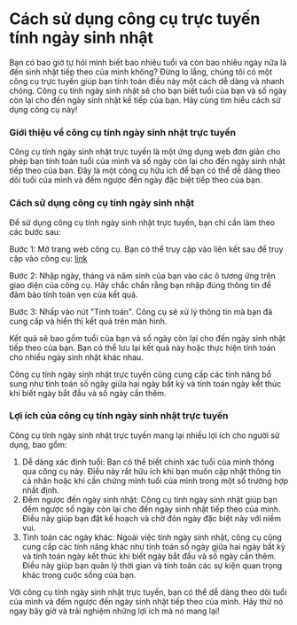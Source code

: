 Cách sử dụng công cụ trực tuyến tính ngày sinh nhật
===================================================

Bạn có bao giờ tự hỏi mình biết bao nhiêu tuổi và còn bao nhiêu ngày nữa là đến sinh nhật tiếp theo của mình không? Đừng lo lắng, chúng tôi có một công cụ trực tuyến giúp bạn tính toán điều này một cách dễ dàng và nhanh chóng. Công cụ tính ngày sinh nhật sẽ cho bạn biết tuổi của bạn và số ngày còn lại cho đến ngày sinh nhật kế tiếp của bạn. Hãy cùng tìm hiểu cách sử dụng công cụ này!

###  Giới thiệu về công cụ tính ngày sinh nhật trực tuyến 

Công cụ tính ngày sinh nhật trực tuyến là một ứng dụng web đơn giản cho phép bạn tính toán tuổi của mình và số ngày còn lại cho đến ngày sinh nhật tiếp theo của bạn. Đây là một công cụ hữu ích để bạn có thể dễ dàng theo dõi tuổi của mình và đếm ngược đến ngày đặc biệt tiếp theo của bạn.

###  Cách sử dụng công cụ tính ngày sinh nhật 

Để sử dụng công cụ tính ngày sinh nhật trực tuyến, bạn chỉ cần làm theo các bước sau:

Bước 1: Mở trang web công cụ. Bạn có thể truy cập vào liên kết sau để truy cập vào công cụ: [link](https://www.onlinecalculatorsfree.com/vi/tools/birthday-calculator.html)

Bước 2: Nhập ngày, tháng và năm sinh của bạn vào các ô tương ứng trên giao diện của công cụ. Hãy chắc chắn rằng bạn nhập đúng thông tin để đảm bảo tính toàn vẹn của kết quả.

Bước 3: Nhấp vào nút "Tính toán". Công cụ sẽ xử lý thông tin mà bạn đã cung cấp và hiển thị kết quả trên màn hình.

Kết quả sẽ bao gồm tuổi của bạn và số ngày còn lại cho đến ngày sinh nhật tiếp theo của bạn. Bạn có thể lưu lại kết quả này hoặc thực hiện tính toán cho nhiều ngày sinh nhật khác nhau.

Công cụ tính ngày sinh nhật trực tuyến cũng cung cấp các tính năng bổ sung như tính toán số ngày giữa hai ngày bất kỳ và tính toán ngày kết thúc khi biết ngày bắt đầu và số ngày cần thêm.

###  Lợi ích của công cụ tính ngày sinh nhật trực tuyến 

Công cụ tính ngày sinh nhật trực tuyến mang lại nhiều lợi ích cho người sử dụng, bao gồm:

1. Dễ dàng xác định tuổi: Bạn có thể biết chính xác tuổi của mình thông qua công cụ này. Điều này rất hữu ích khi bạn muốn cập nhật thông tin cá nhân hoặc khi cần chứng minh tuổi của mình trong một số trường hợp nhất định.
2. Đếm ngược đến ngày sinh nhật: Công cụ tính ngày sinh nhật giúp bạn đếm ngược số ngày còn lại cho đến ngày sinh nhật tiếp theo của mình. Điều này giúp bạn đặt kế hoạch và chờ đón ngày đặc biệt này với niềm vui.
3. Tính toán các ngày khác: Ngoài việc tính ngày sinh nhật, công cụ cũng cung cấp các tính năng khác như tính toán số ngày giữa hai ngày bất kỳ và tính toán ngày kết thúc khi biết ngày bắt đầu và số ngày cần thêm. Điều này giúp bạn quản lý thời gian và tính toán các sự kiện quan trọng khác trong cuộc sống của bạn.

Với công cụ tính ngày sinh nhật trực tuyến, bạn có thể dễ dàng theo dõi tuổi của mình và đếm ngược đến ngày sinh nhật tiếp theo của mình. Hãy thử nó ngay bây giờ và trải nghiệm những lợi ích mà nó mang lại!
